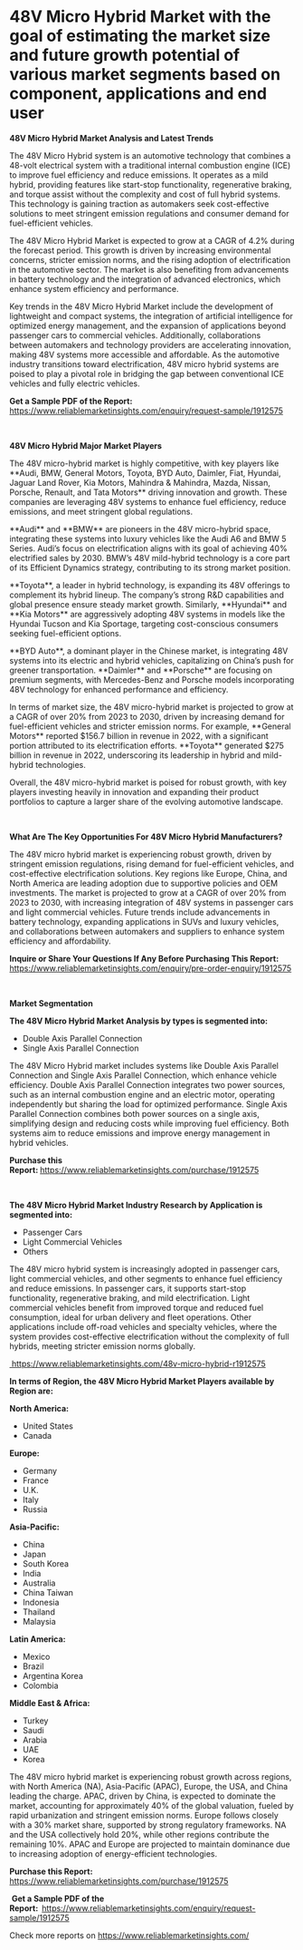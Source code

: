 <p><h1>48V Micro Hybrid Market with the goal of estimating the market size and future growth potential of various market segments based on component, applications and end user</h1></p><p><strong>48V Micro Hybrid Market Analysis and Latest Trends</strong></p>
<p><p>The 48V Micro Hybrid system is an automotive technology that combines a 48-volt electrical system with a traditional internal combustion engine (ICE) to improve fuel efficiency and reduce emissions. It operates as a mild hybrid, providing features like start-stop functionality, regenerative braking, and torque assist without the complexity and cost of full hybrid systems. This technology is gaining traction as automakers seek cost-effective solutions to meet stringent emission regulations and consumer demand for fuel-efficient vehicles.</p><p>The 48V Micro Hybrid Market is expected to grow at a CAGR of 4.2% during the forecast period. This growth is driven by increasing environmental concerns, stricter emission norms, and the rising adoption of electrification in the automotive sector. The market is also benefiting from advancements in battery technology and the integration of advanced electronics, which enhance system efficiency and performance.</p><p>Key trends in the 48V Micro Hybrid Market include the development of lightweight and compact systems, the integration of artificial intelligence for optimized energy management, and the expansion of applications beyond passenger cars to commercial vehicles. Additionally, collaborations between automakers and technology providers are accelerating innovation, making 48V systems more accessible and affordable. As the automotive industry transitions toward electrification, 48V micro hybrid systems are poised to play a pivotal role in bridging the gap between conventional ICE vehicles and fully electric vehicles.</p></p>
<p><strong>Get a Sample PDF of the Report:&nbsp;</strong> <a href="https://www.reliablemarketinsights.com/enquiry/request-sample/1912575?utm_campaign=1937&utm_medium=2&utm_source=Github&utm_content=ia&utm_term=23012025&utm_id=48v-micro-hybrid">https://www.reliablemarketinsights.com/enquiry/request-sample/1912575</a></p>
<p>&nbsp;</p>
<p><strong>48V Micro Hybrid Major Market Players</strong></p>
<p><p>The 48V micro-hybrid market is highly competitive, with key players like **Audi, BMW, General Motors, Toyota, BYD Auto, Daimler, Fiat, Hyundai, Jaguar Land Rover, Kia Motors, Mahindra & Mahindra, Mazda, Nissan, Porsche, Renault, and Tata Motors** driving innovation and growth. These companies are leveraging 48V systems to enhance fuel efficiency, reduce emissions, and meet stringent global regulations.</p><p>**Audi** and **BMW** are pioneers in the 48V micro-hybrid space, integrating these systems into luxury vehicles like the Audi A6 and BMW 5 Series. Audi’s focus on electrification aligns with its goal of achieving 40% electrified sales by 2030. BMW’s 48V mild-hybrid technology is a core part of its Efficient Dynamics strategy, contributing to its strong market position.</p><p>**Toyota**, a leader in hybrid technology, is expanding its 48V offerings to complement its hybrid lineup. The company’s strong R&D capabilities and global presence ensure steady market growth. Similarly, **Hyundai** and **Kia Motors** are aggressively adopting 48V systems in models like the Hyundai Tucson and Kia Sportage, targeting cost-conscious consumers seeking fuel-efficient options.</p><p>**BYD Auto**, a dominant player in the Chinese market, is integrating 48V systems into its electric and hybrid vehicles, capitalizing on China’s push for greener transportation. **Daimler** and **Porsche** are focusing on premium segments, with Mercedes-Benz and Porsche models incorporating 48V technology for enhanced performance and efficiency.</p><p>In terms of market size, the 48V micro-hybrid market is projected to grow at a CAGR of over 20% from 2023 to 2030, driven by increasing demand for fuel-efficient vehicles and stricter emission norms. For example, **General Motors** reported $156.7 billion in revenue in 2022, with a significant portion attributed to its electrification efforts. **Toyota** generated $275 billion in revenue in 2022, underscoring its leadership in hybrid and mild-hybrid technologies.</p><p>Overall, the 48V micro-hybrid market is poised for robust growth, with key players investing heavily in innovation and expanding their product portfolios to capture a larger share of the evolving automotive landscape.</p></p>
<p>&nbsp;</p>
<p><strong>What Are The Key Opportunities For 48V Micro Hybrid Manufacturers?</strong></p>
<p><p>The 48V micro hybrid market is experiencing robust growth, driven by stringent emission regulations, rising demand for fuel-efficient vehicles, and cost-effective electrification solutions. Key regions like Europe, China, and North America are leading adoption due to supportive policies and OEM investments. The market is projected to grow at a CAGR of over 20% from 2023 to 2030, with increasing integration of 48V systems in passenger cars and light commercial vehicles. Future trends include advancements in battery technology, expanding applications in SUVs and luxury vehicles, and collaborations between automakers and suppliers to enhance system efficiency and affordability.</p></p>
<p><strong>Inquire or Share Your Questions If Any Before Purchasing This Report:</strong> <a href="https://www.reliablemarketinsights.com/enquiry/pre-order-enquiry/1912575?utm_campaign=1937&utm_medium=2&utm_source=Github&utm_content=ia&utm_term=23012025&utm_id=48v-micro-hybrid">https://www.reliablemarketinsights.com/enquiry/pre-order-enquiry/1912575</a></p>
<p>&nbsp;</p>
<p><strong>Market Segmentation</strong></p>
<p><strong>The 48V Micro Hybrid Market Analysis by types is segmented into:</strong></p>
<p><ul><li>Double Axis Parallel Connection</li><li>Single Axis Parallel Connection</li></ul></p>
<p><p>The 48V Micro Hybrid market includes systems like Double Axis Parallel Connection and Single Axis Parallel Connection, which enhance vehicle efficiency. Double Axis Parallel Connection integrates two power sources, such as an internal combustion engine and an electric motor, operating independently but sharing the load for optimized performance. Single Axis Parallel Connection combines both power sources on a single axis, simplifying design and reducing costs while improving fuel efficiency. Both systems aim to reduce emissions and improve energy management in hybrid vehicles.</p></p>
<p><strong>Purchase this Report:&nbsp;</strong><a href="https://www.reliablemarketinsights.com/purchase/1912575?utm_campaign=1937&utm_medium=2&utm_source=Github&utm_content=ia&utm_term=23012025&utm_id=48v-micro-hybrid">https://www.reliablemarketinsights.com/purchase/1912575</a></p>
<p>&nbsp;</p>
<p><strong>The 48V Micro Hybrid Market Industry Research by Application is segmented into:</strong></p>
<p><ul><li>Passenger Cars</li><li>Light Commercial Vehicles</li><li>Others</li></ul></p>
<p><p>The 48V micro hybrid system is increasingly adopted in passenger cars, light commercial vehicles, and other segments to enhance fuel efficiency and reduce emissions. In passenger cars, it supports start-stop functionality, regenerative braking, and mild electrification. Light commercial vehicles benefit from improved torque and reduced fuel consumption, ideal for urban delivery and fleet operations. Other applications include off-road vehicles and specialty vehicles, where the system provides cost-effective electrification without the complexity of full hybrids, meeting stricter emission norms globally.</p></p>
<p><a href="https://www.reliablemarketinsights.com/48v-micro-hybrid-r1912575?utm_campaign=1937&utm_medium=2&utm_source=Github&utm_content=ia&utm_term=23012025&utm_id=48v-micro-hybrid">&nbsp;https://www.reliablemarketinsights.com/48v-micro-hybrid-r1912575</a></p>
<p><strong>In terms of Region, the 48V Micro Hybrid Market Players available by Region are:</strong></p>
<p>
    <p> <strong> North America: </strong>
        <ul>
            <li>United States</li>
            <li>Canada</li>
        </ul>
        </p> 
    <p> <strong> Europe: </strong>
        <ul>
            <li>Germany</li>
            <li>France</li>
            <li>U.K.</li>
            <li>Italy</li>
            <li>Russia</li>
        </ul>
        </p> 
    <p> <strong> Asia-Pacific: </strong>
        <ul>
            <li>China</li>
            <li>Japan</li>
            <li>South Korea</li>
            <li>India</li>
            <li>Australia</li>
            <li>China Taiwan</li>
            <li>Indonesia</li>
            <li>Thailand</li>
            <li>Malaysia</li>
        </ul>
        </p> 
    <p> <strong> Latin America: </strong>
        <ul>
            <li>Mexico</li>
            <li>Brazil</li>
            <li>Argentina Korea</li>
            <li>Colombia</li>
        </ul>
        </p> 
    <p> <strong> Middle East & Africa: </strong>
        <ul>
            <li>Turkey</li>
            <li>Saudi</li>
            <li>Arabia</li>
            <li>UAE</li>
            <li>Korea</li>
        </ul>
    </p>
    </p>
<p><p>The 48V micro hybrid market is experiencing robust growth across regions, with North America (NA), Asia-Pacific (APAC), Europe, the USA, and China leading the charge. APAC, driven by China, is expected to dominate the market, accounting for approximately 40% of the global valuation, fueled by rapid urbanization and stringent emission norms. Europe follows closely with a 30% market share, supported by strong regulatory frameworks. NA and the USA collectively hold 20%, while other regions contribute the remaining 10%. APAC and Europe are projected to maintain dominance due to increasing adoption of energy-efficient technologies.</p></p>
<p><strong>Purchase this Report: </strong><a href="https://www.reliablemarketinsights.com/purchase/1912575?utm_campaign=1937&utm_medium=2&utm_source=Github&utm_content=ia&utm_term=23012025&utm_id=48v-micro-hybrid">https://www.reliablemarketinsights.com/purchase/1912575</a></p>
<p>&nbsp;<strong>Get a Sample PDF of the Report:&nbsp;&nbsp;</strong><a href="https://www.reliablemarketinsights.com/enquiry/request-sample/1912575?utm_campaign=1937&utm_medium=2&utm_source=Github&utm_content=ia&utm_term=23012025&utm_id=48v-micro-hybrid">https://www.reliablemarketinsights.com/enquiry/request-sample/1912575</a></p>
<p><strong></strong></p>
<p>Check more reports on <a href="https://www.reliablemarketinsights.com/?utm_campaign=1937&utm_medium=2&utm_source=Github&utm_content=ia&utm_term=23012025&utm_id=48v-micro-hybrid">https://www.reliablemarketinsights.com/</a></p>